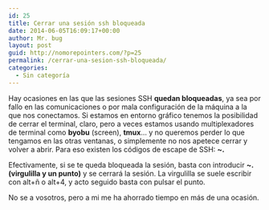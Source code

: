 ```yaml
---
id: 25
title: Cerrar una sesión ssh bloqueada
date: 2014-06-05T16:09:17+00:00
author: Mr. bug
layout: post
guid: http://nomorepointers.com/?p=25
permalink: /cerrar-una-sesion-ssh-bloqueada/
categories:
  - Sin categoría
---
```

Hay ocasiones en las que las sesiones SSH **quedan bloqueadas**, ya sea por fallo en las comunicaciones o por mala configuración de la máquina a la que nos conectamos. Si estamos en entorno gráfico tenemos la posibilidad de cerrar el terminal, claro, pero a veces estamos usando multiplexadores de terminal como **byobu** (screen), **tmux**&#8230; y no queremos perder lo que tengamos en las otras ventanas, o simplemente no nos apetece cerrar y volver a abrir. Para eso existen los códigos de escape de SSH: **~.**

Efectivamente, si se te queda bloqueada la sesión, basta con introducir **~. (virgulilla y un punto)** y se cerrará la sesión. La virgulilla se suele escribir con alt+ñ o alt+4, y acto seguido basta con pulsar el punto.

No se a vosotros, pero a mi me ha ahorrado tiempo en más de una ocasión.